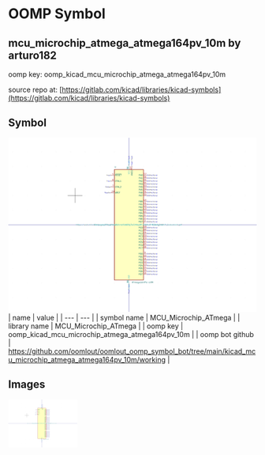 # OOMP Symbol  
## mcu_microchip_atmega_atmega164pv_10m  by arturo182  
  
oomp key: oomp_kicad_mcu_microchip_atmega_atmega164pv_10m  
  
source repo at: [https://gitlab.com/kicad/libraries/kicad-symbols](https://gitlab.com/kicad/libraries/kicad-symbols)  
## Symbol  
  
[![working.png](working_600.png)](working.png)  
| name | value | 
| --- | --- | 
| symbol name | MCU_Microchip_ATmega | 
| library name | MCU_Microchip_ATmega | 
| oomp key | oomp_kicad_mcu_microchip_atmega_atmega164pv_10m | 
| oomp bot github | https://github.com/oomlout/oomlout_oomp_symbol_bot/tree/main/kicad_mcu_microchip_atmega_atmega164pv_10m/working | 
## Images  
  
[![working.png](working_140.png)](working.png)  
